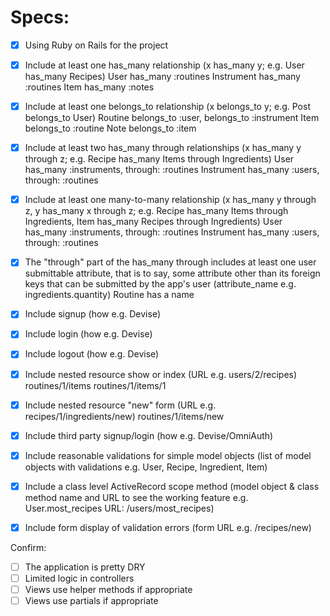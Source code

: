 # Specs:

- [x] Using Ruby on Rails for the project

- [x] Include at least one has_many relationship (x has_many y; e.g. User has_many Recipes)
User has_many :routines
Instrument has_many :routines
Item has_many :notes

- [x] Include at least one belongs_to relationship (x belongs_to y; e.g. Post belongs_to User)
Routine belongs_to :user, belongs_to :instrument
Item belongs_to :routine
Note belongs_to :item

- [x] Include at least two has_many through relationships (x has_many y through z; e.g. Recipe has_many Items through Ingredients)
User has_many :instruments, through: :routines
Instrument has_many :users, through: :routines

- [x] Include at least one many-to-many relationship (x has_many y through z, y has_many x through z; e.g. Recipe has_many Items through Ingredients, Item has_many Recipes through Ingredients)
User has_many :instruments, through: :routines
Instrument has_many :users, through: :routines

- [x] The "through" part of the has_many through includes at least one user submittable attribute, that is to say, some attribute other than its foreign keys that can be submitted by the app's user (attribute_name e.g. ingredients.quantity)
Routine has a name

- [x] Include signup (how e.g. Devise)

- [x] Include login (how e.g. Devise)

- [x] Include logout (how e.g. Devise)

- [x] Include nested resource show or index (URL e.g. users/2/recipes)
routines/1/items
routines/1/items/1

- [x] Include nested resource "new" form (URL e.g. recipes/1/ingredients/new)
routines/1/items/new

- [x] Include third party signup/login (how e.g. Devise/OmniAuth)

- [x] Include reasonable validations for simple model objects (list of model objects with validations e.g. User, Recipe, Ingredient, Item)

- [x] Include a class level ActiveRecord scope method (model object & class method name and URL to see the working feature e.g. User.most_recipes URL: /users/most_recipes)

- [x] Include form display of validation errors (form URL e.g. /recipes/new)

Confirm:

 - [ ] The application is pretty DRY
 - [ ] Limited logic in controllers
 - [ ] Views use helper methods if appropriate
 - [ ] Views use partials if appropriate

